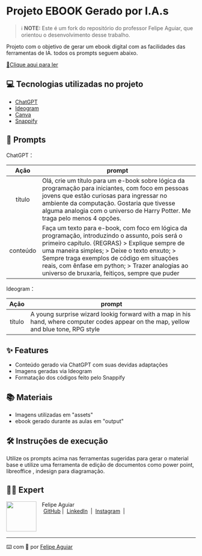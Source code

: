 # Projeto EBOOK Gerado por I.A.s


 > ℹ️ **NOTE:** Este é um fork do repositório do professor Felipe Aguiar, que orientou o desenvolvimento desse trabalho.

Projeto com o objetivo de gerar um ebook digital com as facilidades das ferramentas de IA. todos os prompts
seguem abaixo.

<a href="https://github.com/PriscilaNayadeCode/ebook-IA-Santander-2024/blob/main/output/Ebook%20Bootcamp.pdf"> 📕Clique aqui para ler</a>

## 💻 Tecnologias utilizadas no projeto

- [ChatGPT](https://chat.openai.com/) 
- [Ideogram](https://ideogram.ai/t/top/1)
- [Canva](https://www.canva.com/)
- [Snappify](https://snappify.com/)

## 🧠 Prompts

ChatGPT：

|   Ação   | prompt                                                                                                                                                                                                                                                                         |
| :------: | ------------------------------------------------------------------------------------------------------------------------------------------------------------------------------------------------------------------------------------------------------------------------------ |
|  título  | Olá, crie um título para um e-book sobre lógica da programação para iniciantes, com foco em pessoas jovens que estão curiosas para ingressar no ambiente da computação. Gostaria que tivesse alguma analogia com o universo de Harry Potter. Me traga pelo menos 4 opções.  |
| conteúdo | Faça um texto para e-book, com foco em lógica da programação, introduzindo o assunto, pois será o primeiro capítulo. {REGRAS} > Explique sempre de uma maneira simples; > Deixe o texto enxuto; > Sempre traga exemplos de código em situações reais, com ênfase em python; > Trazer analogias ao universo de bruxaria, feitiços, sempre que puder |


Ideogram：

|  Ação  | prompt                                                                                 |
| :----: | -------------------------------------------------------------------------------------- |
| título | A young surprise wizard lookig forward with a map in his hand, where computer codes appear on the map, yellow and blue tone, RPG style |

## ✨ Features

- Conteúdo gerado via ChatGPT com suas devidas adaptações
- Imagens geradas via Ideogram
- Formatação dos códigos feito pelo Snappify

## 📚 Materiais

- Imagens utilizadas em "assets"
- ebook gerado durante as aulas em "output"

## 🛠️ Instruções de execução

Utilize os prompts acima nas ferramentas sugeridas para gerar o material base e utilize uma ferramenta de edição de documentos como power point, libreoffice , indesign para diagramação.

## 👨‍💻 Expert

<p>
    <img 
      align=left 
      margin=10 
      width=80 
      src="https://avatars.githubusercontent.com/u/37452836?v=4"
    />
    <p>&nbsp&nbsp&nbspFelipe Aguiar<br>
    &nbsp&nbsp&nbsp
    <a href="https://github.com/felipeAguiarCode">
    GitHub</a>&nbsp;|&nbsp;
    <a href="www.linkedin.com/in/
felipe-exe">LinkedIn</a>
&nbsp;|&nbsp;
    <a href="https://www.instagram.com/felipeaguiar.exe/">
    Instagram</a>
&nbsp;|&nbsp;</p>
</p>
<br/><br/>
<p>

---

⌨️ com 💜 por [Felipe Aguiar](https://github.com/felipeAguiarCode)
